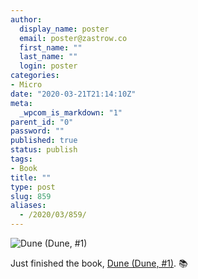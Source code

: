 ```yaml
---
author:
  display_name: poster
  email: poster@zastrow.co
  first_name: ""
  last_name: ""
  login: poster
categories:
- Micro
date: "2020-03-21T21:14:10Z"
meta:
  _wpcom_is_markdown: "1"
parent_id: "0"
password: ""
published: true
status: publish
tags:
- Book
title: ""
type: post
slug: 859
aliases:
  - /2020/03/859/
---
```

<p><img src="https://i.gr-assets.com/images/S/compressed.photo.goodreads.com/books/1630287441l/34341969._SX318_.jpg" alt="Dune (Dune, #1)" /></p>
<p>Just finished the book, <a href="https://www.goodreads.com/review/show/3214980516?utm_medium=api&amp;utm_source=rss">Dune (Dune, #1)</a>. 📚</p>
